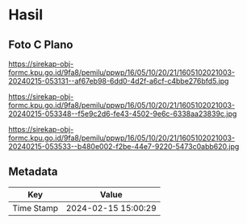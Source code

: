 # Hasil

## Foto C Plano

https://sirekap-obj-formc.kpu.go.id/9fa8/pemilu/ppwp/16/05/10/20/21/1605102021003-20240215-053131--af67eb98-6dd0-4d2f-a6cf-c4bbe276bfd5.jpg

https://sirekap-obj-formc.kpu.go.id/9fa8/pemilu/ppwp/16/05/10/20/21/1605102021003-20240215-053348--f5e9c2d6-fe43-4502-9e6c-6338aa23839c.jpg

https://sirekap-obj-formc.kpu.go.id/9fa8/pemilu/ppwp/16/05/10/20/21/1605102021003-20240215-053533--b480e002-f2be-44e7-9220-5473c0abb620.jpg


## Metadata

| Key        | Value               |
| ---------- | ------------------- |
| Time Stamp | 2024-02-15 15:00:29 |



